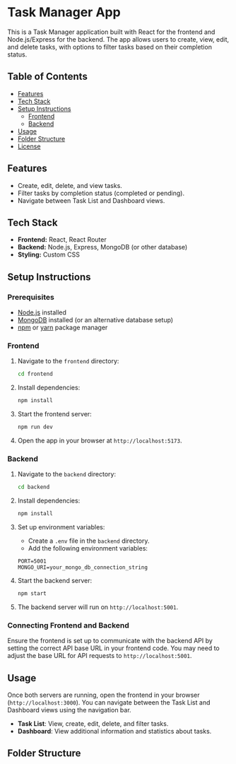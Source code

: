 # Task Manager App

This is a Task Manager application built with React for the frontend and Node.js/Express for the backend. The app allows users to create, view, edit, and delete tasks, with options to filter tasks based on their completion status.

## Table of Contents

- [Features](#features)
- [Tech Stack](#tech-stack)
- [Setup Instructions](#setup-instructions)
  - [Frontend](#frontend)
  - [Backend](#backend)
- [Usage](#usage)
- [Folder Structure](#folder-structure)
- [License](#license)

## Features

- Create, edit, delete, and view tasks.
- Filter tasks by completion status (completed or pending).
- Navigate between Task List and Dashboard views.

## Tech Stack

- **Frontend:** React, React Router
- **Backend:** Node.js, Express, MongoDB (or other database)
- **Styling:** Custom CSS

## Setup Instructions

### Prerequisites

- [Node.js](https://nodejs.org/) installed
- [MongoDB](https://www.mongodb.com/) installed (or an alternative database setup)
- [npm](https://www.npmjs.com/) or [yarn](https://yarnpkg.com/) package manager

### Frontend

1. Navigate to the `frontend` directory:

    ```bash
    cd frontend
    ```

2. Install dependencies:

    ```bash
    npm install
    ```

3. Start the frontend server:

    ```bash
    npm run dev
    ```

4. Open the app in your browser at `http://localhost:5173`.

### Backend

1. Navigate to the `backend` directory:

    ```bash
    cd backend
    ```

2. Install dependencies:

    ```bash
    npm install
    ```

3. Set up environment variables:
   - Create a `.env` file in the `backend` directory.
   - Add the following environment variables:

    ```env
    PORT=5001
    MONGO_URI=your_mongo_db_connection_string
    ```

4. Start the backend server:

    ```bash
    npm start
    ```

5. The backend server will run on `http://localhost:5001`.

### Connecting Frontend and Backend

Ensure the frontend is set up to communicate with the backend API by setting the correct API base URL in your frontend code. You may need to adjust the base URL for API requests to `http://localhost:5001`.

## Usage

Once both servers are running, open the frontend in your browser (`http://localhost:3000`). You can navigate between the Task List and Dashboard views using the navigation bar.

- **Task List**: View, create, edit, delete, and filter tasks.
- **Dashboard**: View additional information and statistics about tasks.


## Folder Structure


